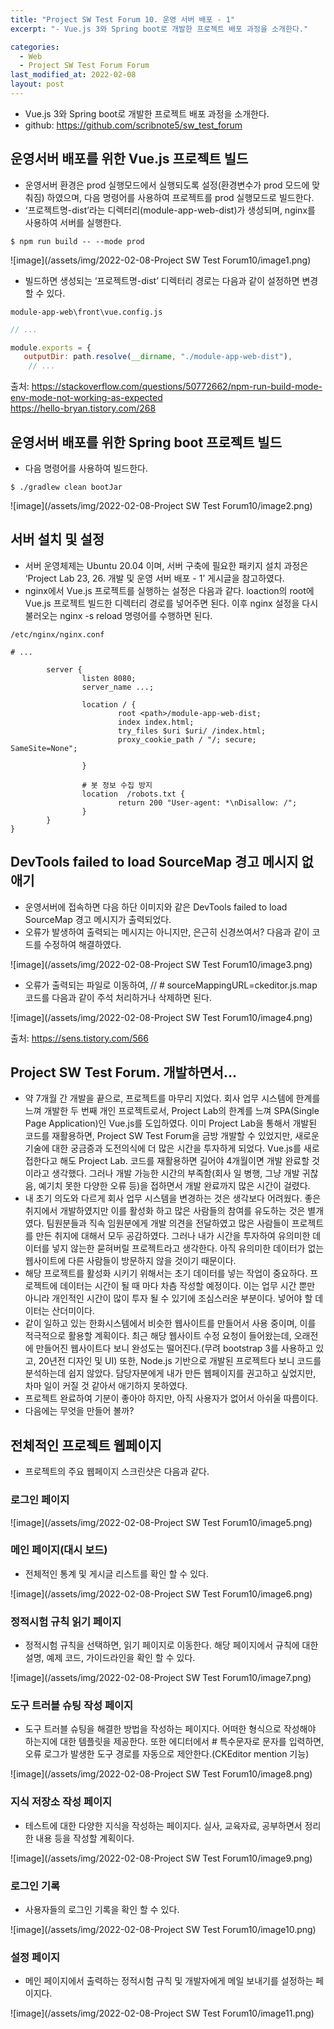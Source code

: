 ```yaml
---
title: "Project SW Test Forum 10. 운영 서버 배포 - 1"
excerpt: "- Vue.js 3와 Spring boot로 개발한 프로젝트 배포 과정을 소개한다."

categories:
  - Web
  - Project SW Test Forum Forum
last_modified_at: 2022-02-08
layout: post
---
```

- Vue.js 3와 Spring boot로 개발한 프로젝트 배포 과정을 소개한다.
- github: <https://github.com/scribnote5/sw_test_forum>



## 운영서버 배포를 위한 Vue.js 프로젝트 빌드
- 운영서버 환경은 prod 실행모드에서 실행되도록 설정(환경변수가 prod 모드에 맞춰짐) 하였으며, 다음 명령어를 사용하여 프로젝트를 prod 실행모드로 빌드한다.
- ‘프로젝트명-dist’라는 디렉터리(module-app-web-dist)가 생성되며, nginx를 사용하여 서버를 실행한다.

```console
$ npm run build -- --mode prod
```

![image](/assets/img/2022-02-08-Project SW Test Forum10/image1.png)

- 빌드하면 생성되는 ‘프로젝트명-dist’ 디렉터리 경로는 다음과 같이 설정하면 변경할 수 있다.

```
module-app-web\front\vue.config.js
```

```javascript
// ...

module.exports = {
   outputDir: path.resolve(__dirname, "./module-app-web-dist"),
    // ...
```

출처: <https://stackoverflow.com/questions/50772662/npm-run-build-mode-env-mode-not-working-as-expected><br>
<https://hello-bryan.tistory.com/268>



## 운영서버 배포를 위한 Spring boot 프로젝트 빌드
- 다음 명령어를 사용하여 빌드한다.

```
$ ./gradlew clean bootJar
```

![image](/assets/img/2022-02-08-Project SW Test Forum10/image2.png)

## 서버 설치 및 설정
- 서버 운영체제는 Ubuntu 20.04 이며, 서버 구축에 필요한 패키지 설치 과정은 ‘Project Lab 23, 26. 개발 및 운영 서버 배포 - 1’ 게시글을 참고하였다.
- nginx에서 Vue.js 프로젝트를 실행하는 설정은 다음과 같다. loaction의 root에 Vue.js 프로젝트 빌드한 디렉터리 경로를 넣어주면 된다. 이후 nginx 설정을 다시 불러오는 nginx -s reload 명령어를 수행하면 된다.

```
/etc/nginx/nginx.conf
```

```
# ...

        server {
                listen 8080;
                server_name ...;

                location / {
                        root <path>/module-app-web-dist;
                        index index.html;
                        try_files $uri $uri/ /index.html;
                        proxy_cookie_path / "/; secure; SameSite=None";

                }

                # 봇 정보 수집 방지
                location  /robots.txt {
                        return 200 "User-agent: *\nDisallow: /";
                }
        }
}
```



## DevTools failed to load SourceMap 경고 메시지 없애기
- 운영서버에 접속하면 다음 하단 이미지와 같은 DevTools failed to load SourceMap  경고 메시지가 출력되었다.
- 오류가 발생하여 출력되는 메시지는 아니지만, 은근히 신경쓰여서? 다음과 같이 코드를 수정하여 해결하였다.

![image](/assets/img/2022-02-08-Project SW Test Forum10/image3.png)

- 오류가 출력되는 파일로 이동하여, // # sourceMappingURL=ckeditor.js.map 코드를 다음과 같이 주석 처리하거나 삭제하면 된다.

![image](/assets/img/2022-02-08-Project SW Test Forum10/image4.png)

출처: <https://sens.tistory.com/566>



## Project SW Test Forum. 개발하면서…
- 약 7개월 간 개발을 끝으로, 프로젝트를 마무리 지었다. 회사 업무 시스템에 한계를 느껴 개발한 두 번째 개인 프로젝트로서, Project Lab의 한계를 느껴 SPA(Single Page Application)인 Vue.js를 도입하였다. 이미 Project Lab을 통해서 개발된 코드를 재활용하면, Project SW Test Forum을 금방 개발할 수 있었지만, 새로운 기술에 대한 궁금증과 도전의식에 더 많은 시간을 투자하게 되었다. Vue.js를 새로 접한다고 해도 Project Lab. 코드를 재활용하면 길어야 4개월이면 개발 완료할 것이라고 생각했다. 그러나 개발 가능한 시간의 부족함(회사 일 병행, 그냥 개발 귀찮음, 예기치 못한 다양한 오류 등)을 접하면서 개발 완료까지 많은 시간이 걸렸다.
- 내 초기 의도와 다르게 회사 업무 시스템을 변경하는 것은 생각보다 어려웠다. 좋은 취지에서 개발하였지만 이를 활성화 하고 많은 사람들의 참여를 유도하는 것은 별개였다. 팀원분들과 직속 임원분에게 개발 의견을 전달하였고 많은 사람들이 프로젝트를 만든 취지에 대해서 모두 공감하였다. 그러나 내가 시간을 투자하여 유의미한 데이터를 넣지 않는한 묻혀버릴 프로젝트라고 생각한다. 아직 유의미한 데이터가 없는 웹사이트에 다른 사람들이 방문하지 않을 것이기 때문이다.
- 해당 프로젝트를 활성화 시키기 위해서는 초기 데이터를 넣는 작업이 중요하다. 프로젝트에 데이터는 시간이 될 때 마다 차츰 작성할 예정이다. 이는 업무 시간 뿐만 아니라 개인적인 시간이 많이 투자 될 수 있기에 조심스러운 부분이다. 넣어야 할 데이터는 산더미이다.
- 같이 일하고 있는 한화시스템에서 비슷한 웹사이트를 만들어서 사용 중이며, 이를 적극적으로 활용할 계획이다. 최근 해당 웹사이트 수정 요청이 들어왔는데, 오래전에 만들어진 웹사이트다 보니 완성도는 떨어진다.(무려 bootstrap 3를 사용하고 있고, 20년전 디자인 및 UI) 또한, Node.js 기반으로 개발된 프로젝트다 보니 코드를 분석하는데 쉽지 않았다. 담당자분에게 내가 만든 웹페이지를 권고하고 싶었지만, 차마 일이 커질 것 같아서 애기하지 못하였다.
- 프로젝트 완료하여 기분이 좋아야 하지만, 아직 사용자가 없어서 아쉬울 따름이다.
- 다음에는 무엇을 만들어 볼까?



## 전체적인 프로젝트 웹페이지
- 프로젝트의 주요 웹페이지 스크린샷은 다음과 같다.


### 로그인 페이지

![image](/assets/img/2022-02-08-Project SW Test Forum10/image5.png)


### 메인 페이지(대시 보드)
- 전체적인 통계 및 게시글 리스트를 확인 할 수 있다.

![image](/assets/img/2022-02-08-Project SW Test Forum10/image6.png)


### 정적시험 규칙 읽기 페이지
- 정적시험 규칙을 선택하면, 읽기 페이지로 이동한다. 해당 페이지에서 규칙에 대한 설명, 예제 코드, 가이드라인을 확인 할 수 있다.

![image](/assets/img/2022-02-08-Project SW Test Forum10/image7.png)


### 도구 트러블 슈팅 작성 페이지
- 도구 트러블 슈팅을 해결한 방법을 작성하는 페이지다. 어떠한 형식으로 작성해야 하는지에 대한 템플릿을 제공한다. 또한 에디터에서 # 특수문자로 문자를 입력하면, 오류 로그가 발생한 도구 경로를 자동으로 제안한다.(CKEditor mention 기능)

![image](/assets/img/2022-02-08-Project SW Test Forum10/image8.png)


### 지식 저장소 작성 페이지
- 테스트에 대한 다양한 지식을 작성하는 페이지다. 실사, 교육자료, 공부하면서 정리한 내용 등을 작성할 계획이다.

![image](/assets/img/2022-02-08-Project SW Test Forum10/image9.png)


### 로그인 기록
- 사용자들의 로그인 기록을 확인 할 수 있다.

![image](/assets/img/2022-02-08-Project SW Test Forum10/image10.png)


### 설정 페이지
- 메인 페이지에서 출력하는 정적시험 규칙 및 개발자에게 메일 보내기를 설정하는 페이지다.

![image](/assets/img/2022-02-08-Project SW Test Forum10/image11.png)
